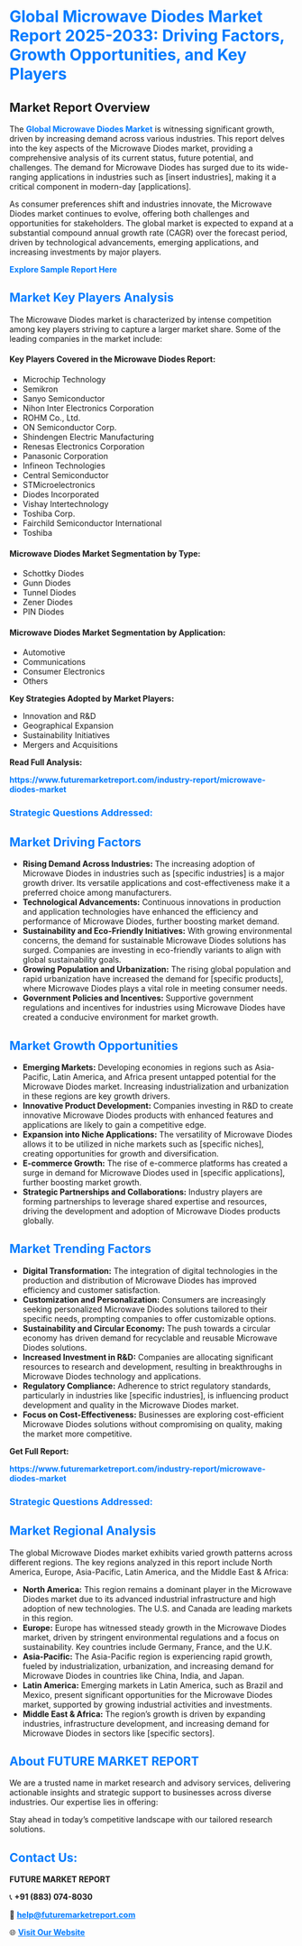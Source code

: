 <h1 style="color: #007BFF;">Global Microwave Diodes Market Report 2025-2033: Driving Factors, Growth Opportunities, and Key Players</h1>

<section id="overview">
<h2>Market Report Overview</h2>
<p>The <a href="https://www.futuremarketreport.com/industry-report/microwave-diodes-market" style="color: #007BFF; text-decoration: none;"><strong>Global Microwave Diodes Market</strong></a> is witnessing significant growth, driven by increasing demand across various industries. This report delves into the key aspects of the Microwave Diodes market, providing a comprehensive analysis of its current status, future potential, and challenges. The demand for Microwave Diodes has surged due to its wide-ranging applications in industries such as [insert industries], making it a critical component in modern-day [applications].</p>
<p>As consumer preferences shift and industries innovate, the Microwave Diodes market continues to evolve, offering both challenges and opportunities for stakeholders. The global market is expected to expand at a substantial compound annual growth rate (CAGR) over the forecast period, driven by technological advancements, emerging applications, and increasing investments by major players.</p>
</section>

<section id="overview">
<p><a href="https://www.futuremarketreport.com/request-sample/reportId=75224" style="color: #007BFF; text-decoration: none;"><strong>Explore Sample Report Here</strong></a></p>
</section>

<section id="key-players">
<h2 style="color: #007BFF;">Market Key Players Analysis</h2>
<p>The Microwave Diodes market is characterized by intense competition among key players striving to capture a larger market share. Some of the leading companies in the market include:</p>
<h4>Key Players Covered in the Microwave Diodes Report:</h4>
<ul><li>Microchip Technology</li><li>Semikron</li><li>Sanyo Semiconductor</li><li>Nihon Inter Electronics Corporation</li><li>ROHM Co., Ltd.</li><li>ON Semiconductor Corp.</li><li>Shindengen Electric Manufacturing</li><li>Renesas Electronics Corporation</li><li>Panasonic Corporation</li><li>Infineon Technologies</li><li>Central Semiconductor</li><li>STMicroelectronics</li><li>Diodes Incorporated</li><li>Vishay Intertechnology</li><li>Toshiba Corp.</li><li>Fairchild Semiconductor International</li><li>Toshiba</li></ul>
<h4>Microwave Diodes Market Segmentation by Type:</h4>
<ul><li>Schottky Diodes</li><li>Gunn Diodes</li><li>Tunnel Diodes</li><li>Zener Diodes</li><li>PIN Diodes</li></ul>

<h4>Microwave Diodes Market Segmentation by Application:</h4>
<ul><li>Automotive</li><li>Communications</li><li>Consumer Electronics</li><li>Others</li></ul>
<p><strong>Key Strategies Adopted by Market Players:</strong></p>
<ul>
<li>Innovation and R&D</li>
<li>Geographical Expansion</li>
<li>Sustainability Initiatives</li>
<li>Mergers and Acquisitions</li>
</ul>
</section>

<section>
<p><strong>Read Full Analysis: </strong></p><a href="https://www.futuremarketreport.com/industry-report/microwave-diodes-market" style="color: #007BFF; text-decoration: none;"><strong>https://www.futuremarketreport.com/industry-report/microwave-diodes-market</strong></a>
<h3 style="color: #007BFF;">Strategic Questions Addressed:</h3>
</section>

<section id="driving-factors">
<h2 style="color: #007BFF;">Market Driving Factors</h2>
<ul>
<li><strong>Rising Demand Across Industries:</strong> The increasing adoption of Microwave Diodes in industries such as [specific industries] is a major growth driver. Its versatile applications and cost-effectiveness make it a preferred choice among manufacturers.</li>
<li><strong>Technological Advancements:</strong> Continuous innovations in production and application technologies have enhanced the efficiency and performance of Microwave Diodes, further boosting market demand.</li>
<li><strong>Sustainability and Eco-Friendly Initiatives:</strong> With growing environmental concerns, the demand for sustainable Microwave Diodes solutions has surged. Companies are investing in eco-friendly variants to align with global sustainability goals.</li>
<li><strong>Growing Population and Urbanization:</strong> The rising global population and rapid urbanization have increased the demand for [specific products], where Microwave Diodes plays a vital role in meeting consumer needs.</li>
<li><strong>Government Policies and Incentives:</strong> Supportive government regulations and incentives for industries using Microwave Diodes have created a conducive environment for market growth.</li>
</ul>
</section>

<section id="growth-opportunities">
<h2 style="color: #007BFF;">Market Growth Opportunities</h2>
<ul>
<li><strong>Emerging Markets:</strong> Developing economies in regions such as Asia-Pacific, Latin America, and Africa present untapped potential for the Microwave Diodes market. Increasing industrialization and urbanization in these regions are key growth drivers.</li>
<li><strong>Innovative Product Development:</strong> Companies investing in R&D to create innovative Microwave Diodes products with enhanced features and applications are likely to gain a competitive edge.</li>
<li><strong>Expansion into Niche Applications:</strong> The versatility of Microwave Diodes allows it to be utilized in niche markets such as [specific niches], creating opportunities for growth and diversification.</li>
<li><strong>E-commerce Growth:</strong> The rise of e-commerce platforms has created a surge in demand for Microwave Diodes used in [specific applications], further boosting market growth.</li>
<li><strong>Strategic Partnerships and Collaborations:</strong> Industry players are forming partnerships to leverage shared expertise and resources, driving the development and adoption of Microwave Diodes products globally.</li>
</ul>
</section>

<section id="trending-factors">
<h2 style="color: #007BFF;">Market Trending Factors</h2>
<ul>
<li><strong>Digital Transformation:</strong> The integration of digital technologies in the production and distribution of Microwave Diodes has improved efficiency and customer satisfaction.</li>
<li><strong>Customization and Personalization:</strong> Consumers are increasingly seeking personalized Microwave Diodes solutions tailored to their specific needs, prompting companies to offer customizable options.</li>
<li><strong>Sustainability and Circular Economy:</strong> The push towards a circular economy has driven demand for recyclable and reusable Microwave Diodes solutions.</li>
<li><strong>Increased Investment in R&D:</strong> Companies are allocating significant resources to research and development, resulting in breakthroughs in Microwave Diodes technology and applications.</li>
<li><strong>Regulatory Compliance:</strong> Adherence to strict regulatory standards, particularly in industries like [specific industries], is influencing product development and quality in the Microwave Diodes market.</li>
<li><strong>Focus on Cost-Effectiveness:</strong> Businesses are exploring cost-efficient Microwave Diodes solutions without compromising on quality, making the market more competitive.</li>
</ul>
</section>

<section>
<p><strong>Get Full Report: </strong></p><a href="https://www.futuremarketreport.com/industry-report/microwave-diodes-market" style="color: #007BFF; text-decoration: none;"><strong>https://www.futuremarketreport.com/industry-report/microwave-diodes-market</strong></a>
<h3 style="color: #007BFF;">Strategic Questions Addressed:</h3>
</section>


<section id="regional-analysis">
<h2 style="color: #007BFF;">Market Regional Analysis</h2>
<p>The global Microwave Diodes market exhibits varied growth patterns across different regions. The key regions analyzed in this report include North America, Europe, Asia-Pacific, Latin America, and the Middle East & Africa:</p>
<ul>
<li><strong>North America:</strong> This region remains a dominant player in the Microwave Diodes market due to its advanced industrial infrastructure and high adoption of new technologies. The U.S. and Canada are leading markets in this region.</li>
<li><strong>Europe:</strong> Europe has witnessed steady growth in the Microwave Diodes market, driven by stringent environmental regulations and a focus on sustainability. Key countries include Germany, France, and the U.K.</li>
<li><strong>Asia-Pacific:</strong> The Asia-Pacific region is experiencing rapid growth, fueled by industrialization, urbanization, and increasing demand for Microwave Diodes in countries like China, India, and Japan.</li>
<li><strong>Latin America:</strong> Emerging markets in Latin America, such as Brazil and Mexico, present significant opportunities for the Microwave Diodes market, supported by growing industrial activities and investments.</li>
<li><strong>Middle East & Africa:</strong> The region’s growth is driven by expanding industries, infrastructure development, and increasing demand for Microwave Diodes in sectors like [specific sectors].</li>
</ul>
</section>

<footer>
<h2 style="color: #007BFF;">About FUTURE MARKET REPORT</h2>
<p>We are a trusted name in market research and advisory services, delivering actionable insights and strategic support to businesses across diverse industries. Our expertise lies in offering:</p>

<p>Stay ahead in today’s competitive landscape with our tailored research solutions.</p>

<h2 style="color: #007BFF;">Contact Us:</h2>
<p><strong>FUTURE MARKET REPORT</strong></p>
<p>📞 <strong>+91 (883) 074-8030</strong></p>
<p>📧 <strong><a href="mailto:help@futuremarketreport.com" style="color: #007BFF;">help@futuremarketreport.com</a></strong></p>
<p>🌐 <strong><a href="https://www.futuremarketreport.com/" style="color: #007BFF;">Visit Our Website</a></strong></p>
</footer>